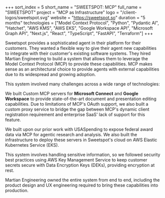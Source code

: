 +++
sort_index = 5
short_name = "SWEETSPOT: MCP"
full_name = "SWEETSPOT"
project = "MCP as Infrastructure"
logo = "/client-logos/sweetspot.svg"
website = "https://sweetspot.so"
duration = "5 months"
technologies = ["Model Context Protocol", "Python", "Pydantic AI", "Hatchet", "AWS KMS", "AWS EKS", "Google Workspace API", "Microsoft Graph API", "Next.js", "React", "TypeScript", "FastAPI", "Terraform"]
+++

Sweetspot provides a sophisticated agent in their platform for their customers. They wanted a flexible way to give their agent new capabilities to integrate with their customer's existing software systems. They hired Martian Engineering to build a system that allows them to leverage the Model Context Protocol (MCP) to provide these capabilities. MCP makes sense as an architectural choice to provide agents with external capabilities due to its widespread and growing adoption.

This system involved many challenges across a wide range of technologies:

We built Custom MCP servers for  **Microsoft Connect** and **Google Workspace** to provide state-of-the-art document and presentation editing capabilities. Due to limitations of MCP's OAuth support, we also built a custom proxy service to bridge the gap between MCP's dynamic client registration requirement and enterprise SaaS' lack of support for this feature.

We built upon our prior work with USASpending to expose federal award data via MCP for agentic research and analysis. We also built the infrastructure to deploy these servers in Sweetspot's cloud on AWS Elastic Kubernetes Service (EKS).

This system involves handling sensitive information, so we followed security best practices using AWS Key Management Service to keep customer secrets secure with Data Encryption Keys (DEKs), providing encryption at rest.

Martian Engineering owned the entire system from end to end, including the product design and UX engineering required to bring these capabilities into production.
